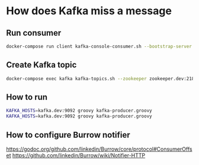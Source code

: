 How does Kafka miss a message
========================

## Run consumer

```sh
docker-compose run client kafka-console-consumer.sh --bootstrap-server kafka.dev:9092 --topic test --offset 4 --partition 0
```

## Create Kafka topic

```sh 
docker-compose exec kafka kafka-topics.sh --zookeeper zookeeper.dev:2181 --create  --replication-factor 3 --partitions 3 --topic test
```

## How to run

```sh
KAFKA_HOSTS=kafka.dev:9092 groovy kafka-producer.groovy
KAFKA_HOSTS=kafka.dev:9092 groovy kafka-producer.groovy 
```

## How to configure Burrow notifier

https://godoc.org/github.com/linkedin/Burrow/core/protocol#ConsumerOffset
https://github.com/linkedin/Burrow/wiki/Notifier-HTTP